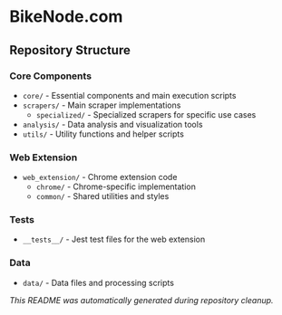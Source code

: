 # BikeNode.com

## Repository Structure

### Core Components
- `core/` - Essential components and main execution scripts
- `scrapers/` - Main scraper implementations
  - `specialized/` - Specialized scrapers for specific use cases
- `analysis/` - Data analysis and visualization tools
- `utils/` - Utility functions and helper scripts

### Web Extension
- `web_extension/` - Chrome extension code
  - `chrome/` - Chrome-specific implementation
  - `common/` - Shared utilities and styles

### Tests
- `__tests__/` - Jest test files for the web extension

### Data
- `data/` - Data files and processing scripts


*This README was automatically generated during repository cleanup.*

